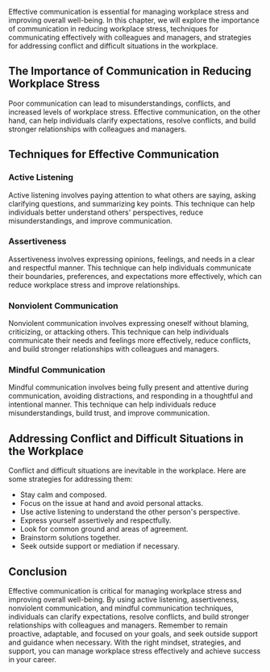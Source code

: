 
Effective communication is essential for managing workplace stress and improving overall well-being. In this chapter, we will explore the importance of communication in reducing workplace stress, techniques for communicating effectively with colleagues and managers, and strategies for addressing conflict and difficult situations in the workplace.

The Importance of Communication in Reducing Workplace Stress
------------------------------------------------------------

Poor communication can lead to misunderstandings, conflicts, and increased levels of workplace stress. Effective communication, on the other hand, can help individuals clarify expectations, resolve conflicts, and build stronger relationships with colleagues and managers.

Techniques for Effective Communication
--------------------------------------

### Active Listening

Active listening involves paying attention to what others are saying, asking clarifying questions, and summarizing key points. This technique can help individuals better understand others' perspectives, reduce misunderstandings, and improve communication.

### Assertiveness

Assertiveness involves expressing opinions, feelings, and needs in a clear and respectful manner. This technique can help individuals communicate their boundaries, preferences, and expectations more effectively, which can reduce workplace stress and improve relationships.

### Nonviolent Communication

Nonviolent communication involves expressing oneself without blaming, criticizing, or attacking others. This technique can help individuals communicate their needs and feelings more effectively, reduce conflicts, and build stronger relationships with colleagues and managers.

### Mindful Communication

Mindful communication involves being fully present and attentive during communication, avoiding distractions, and responding in a thoughtful and intentional manner. This technique can help individuals reduce misunderstandings, build trust, and improve communication.

Addressing Conflict and Difficult Situations in the Workplace
-------------------------------------------------------------

Conflict and difficult situations are inevitable in the workplace. Here are some strategies for addressing them:

* Stay calm and composed.
* Focus on the issue at hand and avoid personal attacks.
* Use active listening to understand the other person's perspective.
* Express yourself assertively and respectfully.
* Look for common ground and areas of agreement.
* Brainstorm solutions together.
* Seek outside support or mediation if necessary.

Conclusion
----------

Effective communication is critical for managing workplace stress and improving overall well-being. By using active listening, assertiveness, nonviolent communication, and mindful communication techniques, individuals can clarify expectations, resolve conflicts, and build stronger relationships with colleagues and managers. Remember to remain proactive, adaptable, and focused on your goals, and seek outside support and guidance when necessary. With the right mindset, strategies, and support, you can manage workplace stress effectively and achieve success in your career.
